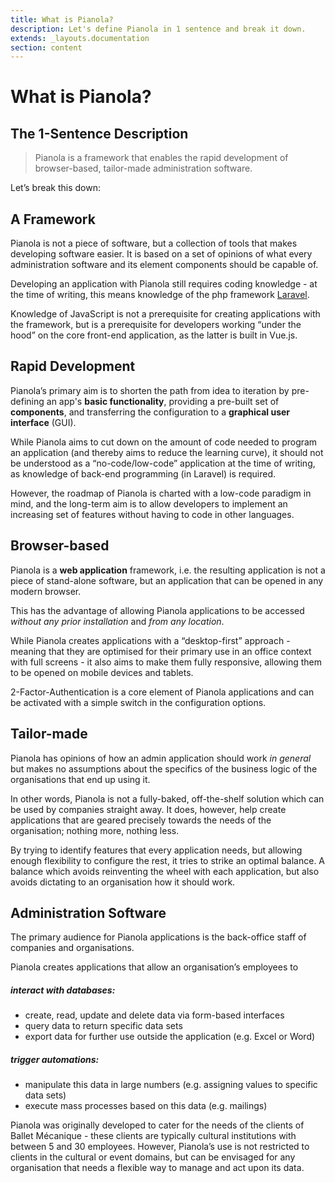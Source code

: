 ```yaml
---
title: What is Pianola?
description: Let's define Pianola in 1 sentence and break it down.
extends: _layouts.documentation
section: content
---
```


# What is Pianola?

## The 1-Sentence Description

> Pianola is a framework that enables the rapid development of browser-based, tailor-made administration software.

Let’s break this down:

## A Framework

Pianola is not a piece of software, but a collection of tools that makes developing software easier. It is based on a set of opinions of what every administration software and its element components should be capable of.

Developing an application with Pianola still requires coding knowledge - at the time of writing, this means knowledge of the php framework [Laravel](https://laravel.com/).

Knowledge of JavaScript is not a prerequisite for creating applications with the framework, but is a prerequisite for developers working “under the hood” on the core front-end application, as the latter is built in Vue.js.

## Rapid Development

Pianola’s primary aim is to shorten the path from idea to iteration by pre-defining an app's **basic functionality**, providing a pre-built set of **components**, and transferring the configuration to a **graphical user interface** (GUI).

While Pianola aims to cut down on the amount of code needed to program an application (and thereby aims to reduce the learning curve), it should not be understood as a “no-code/low-code” application at the time of writing, as knowledge of back-end programming (in Laravel) is required.

However, the roadmap of Pianola is charted with a low-code paradigm in mind, and the long-term aim is to allow developers to implement an increasing set of features without having to code in other languages.

## Browser-based

Pianola is a **web application** framework, i.e. the resulting application is not a piece of stand-alone software, but an application that can be opened in any modern browser.

This has the advantage of allowing Pianola applications to be accessed _without any prior installation_ and _from any location_.

While Pianola creates applications with a “desktop-first” approach - meaning that they are optimised for their primary use in an office context with full screens - it also aims to make them fully responsive, allowing them to be opened on mobile devices and tablets.

2-Factor-Authentication is a core element of Pianola applications and can be activated with a simple switch in the configuration options.

## Tailor-made

Pianola has opinions of how an admin application should work _in general_ but makes no assumptions about the specifics of the business logic of the organisations that end up using it.

In other words, Pianola is not a fully-baked, off-the-shelf solution which can be used by companies straight away. It does, however, help create applications that are geared precisely towards the needs of the organisation; nothing more, nothing less.

By trying to identify features that every application needs, but allowing enough flexibility to configure the rest, it tries to strike an optimal balance. A balance which avoids reinventing the wheel with each application, but also avoids dictating to an organisation how it should work.

## Administration Software

The primary audience for Pianola applications is the back-office staff of companies and organisations.

Pianola creates applications that allow an organisation’s employees to

##### interact with databases:

- create, read, update and delete data via form-based interfaces
- query data to return specific data sets
- export data for further use outside the application (e.g. Excel or Word)

##### trigger automations:

- manipulate this data in large numbers (e.g. assigning values to specific data sets)
- execute mass processes based on this data (e.g. mailings)

Pianola was originally developed to cater for the needs of the clients of Ballet Mécanique - these clients are typically cultural institutions with between 5 and 30 employees. However, Pianola’s use is not restricted to clients in the cultural or event domains, but can be envisaged for any organisation that needs a flexible way to manage and act upon its data.
